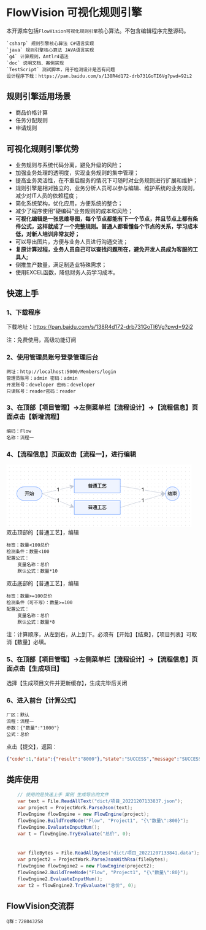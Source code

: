 # FlowVision 可视化规则引擎

本开源库包括`FlowVision可视化规则引擎`核心算法。不包含编辑程序完整源码。

    `csharp` 规则引擎核心算法 C#语言实现
    `java` 规则引擎核心算法 JAVA语言实现
    `g4` 计算规则，Antlr4语法
    `doc` 说明文档、案例实现
    `TestScript` 测试脚本，用于检测设计是否有问题
    设计程序下载：https://pan.baidu.com/s/138R4d172-drb731GoTI6Vg?pwd=92i2
  

## 规则引擎适用场景
- 商品价格计算
- 任务分配规则
- 申请规则

## 可视化规则引擎优势
- 业务规则与系统代码分离，避免升级的风险；
- 加强业务处理的透明度，实现业务规则的集中管理；
- 提高业务灵活性，在不重启服务的情况下可随时对业务规则进行扩展和维护；
- 规则引擎是相对独立的，业务分析人员可以参与编辑、维护系统的业务规则，减少对IT人员的依赖程度；
- 简化系统架构，优化应用，方便系统的整合；
- 减少了程序使用“硬编码”业务规则的成本和风险；
- **可视化编辑是一张思维导图，每个节点都能有下一个节点，并且节点上都有条件公式，这样就成了一个完整规则。普通人都看懂各个节点的关系，学习成本低，对新人培训非常友好；**
- 可以导出图片，方便与业务人员进行沟通交流；
- **复原计算过程，业务人员自己可以查找问题所在，避免开发人员成为客服的工具人;**
- 倒推生产数量，满足制造业特殊需求；
- 使用EXCEL函数，降低财务人员学习成本。

## 快速上手
### 1、下载程序
下载地址：https://pan.baidu.com/s/138R4d172-drb731GoTI6Vg?pwd=92i2

注：免费使用，高级功能订阅
### 2、使用管理员账号登录管理后台
    网址：http://localhost:5000/Members/login
	管理员账号：admin 密码：admin
	开发账号：developer 密码：developer
	只读账号：reader密码：reader
### 3、在顶部【项目管理】->左侧菜单栏【流程设计】->【流程信息】页面点击【新增流程】
	编码：Flow
	名称：流程一
### 4、【流程信息】页面双击【流程一】，进行编辑
![流程一](./doc/image/image.png)    
双击顶部的【普通工艺】，编辑

	标签：数量<100总价
	检测条件：数量<100
    配置公式：
        变量名称：总价
        默认公式：数量*10
双击底部的【普通工艺】，编辑

	标签：数量>=100总价
	检测条件（可不写）：数量>=100
    配置公式：
        变量名称：总价
        默认公式：数量*8
注：计算顺序，从左到右，从上到下。必须有【开始】【结束】，【项目列表】可取消【数量】必填。

### 5、在顶部【项目管理】->左侧菜单栏【流程设计】->【流程信息】页面点击【生成项目】
选择【生成项目文件并更新缓存】，生成完毕后关闭
### 6、进入前台【计算公式】
    厂区：默认
    流程：流程一
    参数：{"数量":"1000"}
    公式：总价
点击【提交】，返回：
``` json
{"code":1,"data":{"result":"8000"},"state":"SUCCESS","message":"SUCCESS","status":["END"]}
```

## 类库使用
``` cs
    // 使用的是快速上手 案例 生成导出的文件
    var text = File.ReadAllText("dict/项目_20221207133837.json");
    var project = ProjectWork.ParseJson(text);
    FlowEngine flowEngine = new FlowEngine(project);
    flowEngine.BuildTreeNode("Flow", "Project1", "{\"数量\":800}");
    flowEngine.EvaluateInputNum();
    var t = flowEngine.TryEvaluate("总价", 0);


    var fileBytes = File.ReadAllBytes("dict/项目_20221207133841.data");
    var project2 = ProjectWork.ParseJsonWithRsa(fileBytes);
    FlowEngine flowEngine2 = new FlowEngine(project2);
    flowEngine2.BuildTreeNode("Flow", "Project1", "{\"数量\":80}");
    flowEngine2.EvaluateInputNum();
    var t2 = flowEngine2.TryEvaluate("总价", 0);
```




## FlowVision交流群
    Q群：728043258